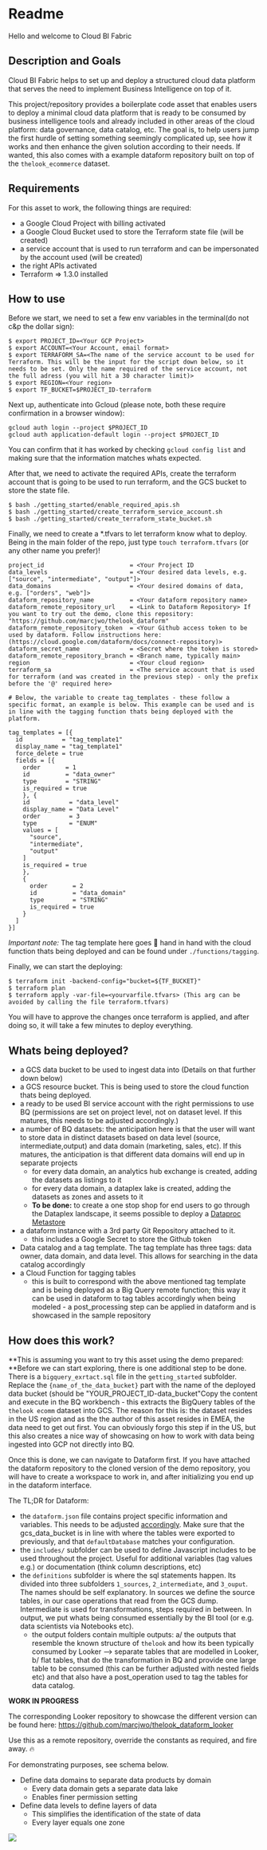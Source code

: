 # Readme

Hello and welcome to Cloud BI Fabric

## Description and Goals

Cloud BI Fabric helps to set up and deploy a structured cloud data platform that serves the need to implement Business Intelligence on top of it.

This project/repository provides a boilerplate code asset that enables users to deploy a minimal cloud data platform that is ready to be consumed by business intelligence tools and already included in other areas of the cloud platform: data governance, data catalog, etc.
The goal is, to help users jump the first hurdle of setting something seemingly complicated up, see how it works and then enhance the given solution according to their needs.
If wanted, this also comes with a example dataform repository built on top of the `thelook_ecommerce` dataset.

## Requirements

For this asset to work, the following things are required:

- a Google Cloud Project with billing activated
- a Google Cloud Bucket used to store the Terraform state file (will be created)
- a service account that is used to run terraform and can be impersonated by the account used (will be created)
- the right APIs activated
- Terraform => 1.3.0 installed

## How to use

Before we start, we need to set a few env variables in the terminal(do not c&p the dollar sign):

```
$ export PROJECT_ID=<Your GCP Project>
$ export ACCOUNT=<Your Account, email format>
$ export TERRAFORM_SA=<The name of the service account to be used for Terraform. This will be the input for the script down below, so it needs to be set. Only the name required of the service account, not the full adress (you will hit a 30 character limit)>
$ export REGION=<Your region>
$ export TF_BUCKET=$PROJECT_ID-terraform
```

Next up, authenticate into Gcloud (please note, both these require confirmation in a browser window):

```
gcloud auth login --project $PROJECT_ID
gcloud auth application-default login --project $PROJECT_ID
```

You can confirm that it has worked by checking `gcloud config list` and making sure that the information matches whats expected.

After that, we need to activate the required APIs, create the terraform account that is going to be used to run terraform, and the GCS bucket to store the state file.

```
$ bash ./getting_started/enable_required_apis.sh
$ bash ./getting_started/create_terraform_service_account.sh
$ bash ./getting_started/create_terraform_state_bucket.sh
```

Finally, we need to create a \*.tfvars to let terraform know what to deploy. Being in the main folder of the repo, just type `touch terraform.tfvars` (or any other name you prefer)!

```
project_id                        = <Your Project ID
data_levels                       = <Your desired data levels, e.g. ["source", "intermediate", "output"]>
data_domains                      = <Your desired domains of data, e.g. ["orders", "web"]>
dataform_repository_name          = <Your dataform repository name>
dataform_remote_repository_url    = <Link to Dataform Repository> If you want to try out the demo, clone this repository: "https://github.com/marcjwo/thelook_dataform"
dataform_remote_repository_token  = <Your Github access token to be used by dataform. Follow instructions here:(https://cloud.google.com/dataform/docs/connect-repository)>
dataform_secret_name              = <Secret where the token is stored>
dataform_remote_repository_branch = <Branch name, typically main>
region                            = <Your cloud region>
terraform_sa                      = <The service account that is used for terraform (and was created in the previous step) - only the prefix before the '@' required here>

# Below, the variable to create tag_templates - these follow a specific format, an example is below. This example can be used and is in line with the tagging function thats being deployed with the platform.

tag_templates = [{
  id           = "tag_template1"
  display_name = "tag_template1"
  force_delete = true
  fields = [{
    order       = 1
    id          = "data_owner"
    type        = "STRING"
    is_required = true
    }, {
    id           = "data_level"
    display_name = "Data Level"
    order        = 3
    type         = "ENUM"
    values = [
      "source",
      "intermediate",
      "output"
    ]
    is_required = true
    },
    {
      order       = 2
      id          = "data_domain"
      type        = "STRING"
      is_required = true
    }
  ]
}]
```

_Important note:_ The tag template here goes 🤝 hand in hand with the cloud function thats being deployed and can be found under `./functions/tagging`.

Finally, we can start the deploying:

```
$ terraform init -backend-config="bucket=${TF_BUCKET}"
$ terraform plan
$ terraform apply -var-file=<yourvarfile.tfvars> (This arg can be avoided by calling the file terraform.tfvars)
```

You will have to approve the changes once terraform is applied, and after doing so, it will take a few minutes to deploy everything.

## Whats being deployed?

- a GCS data bucket to be used to ingest data into (Details on that further down below)
- a GCS resource bucket. This is being used to store the cloud function thats being deployed.
- a ready to be used BI service account with the right permissions to use BQ (permissions are set on project level, not on dataset level. If this matures, this needs to be adjusted accordingly.)
- a number of BQ datasets: the anticipation here is that the user will want to store data in distinct datasets based on data level (source, intermediate,output) and data domain (marketing, sales, etc). If this matures, the anticipation is that different data domains will end up in separate projects
  - for every data domain, an analytics hub exchange is created, adding the datasets as listings to it
  - for every data domain, a dataplex lake is created, adding the datasets as zones and assets to it
  - **To be done:** to create a one stop shop for end users to go through the Dataplex landscape, it seems possible to deploy a [Dataproc Metastore](https://cloud.google.com/dataproc-metastore/)
- a dataform instance with a 3rd party Git Repository attached to it.
  - this includes a Google Secret to store the Github token
- Data catalog and a tag template. The tag template has three tags: data owner, data domain, and data level. This allows for searching in the data catalog accordingly
- a Cloud Function for tagging tables
  - this is built to correspond with the above mentioned tag template and is being deployed as a Big Query remote function; this way it can be used in dataform to tag tables accordingly when being modeled - a post_processing step can be applied in dataform and is showcased in the sample repository

## How does this work?

**This is assuming you want to try this asset using the demo prepared: **Before we can start exploring, there is one additional step to be done. There is a `bigquery_exrtact.sql` file in the `getting_started` subfolder. Replace the `{name_of_the_data_bucket}` part with the name of the deployed data bucket (should be "YOUR_PROJECT_ID-data_bucket"Copy the content and execute in the BQ workbench - this extracts the BigQuery tables of the `thelook ecomm` dataset into GCS. The reason for this is: the dataset resides in the US region and as the the author of this asset resides in EMEA, the data need to get out first. You can obviously forgo this step if in the US, but this also creates a nice way of showcasing on how to work with data being ingested into GCP not directly into BQ.

Once this is done, we can navigate to Dataform first. If you have attached the dataform repository to the cloned version of the demo repository, you will have to create a workspace to work in, and after initializing you end up in the dataform interface.

The TL;DR for Dataform:

- the `dataform.json` file contains project specific information and variables. This needs to be adjusted [accordingly](https://cloud.google.com/dataform/docs/configure-dataform). Make sure that the gcs_data_bucket is in line with where the tables were exported to previously, and that `defaultDatabase` matches your configuration.
- the `includes/` subfolder can be used to define Javascript includes to be used throughout the project. Useful for additional variables (tag values e.g.) or documentation (think column descriptions, etc)
- the `definitions` subfolder is where the sql statements happen. Its divided into three subfolders `1_sources`, `2_intermediate`, and `3_ouput`. The names should be self explanatory. In sources we define the source tables, in our case operations that read from the GCS dump. Intermediate is used for transformations, steps required in between. In output, we put whats being consumed essentially by the BI tool (or e.g. data scientists via Notebooks etc).
  - the output folders contain multiple outputs: a/ the outputs that resemble the known structure of `thelook` and how its been typically consumed by Looker --> separate tables that are modelled in Looker, b/ flat tables, that do the transformation in BQ and provide one large table to be consumed (this can be further adjusted with nested fields etc) and that also have a post_operation used to tag the tables for data catalog.

**WORK IN PROGRESS**

The corresponding Looker repository to showcase the different version can be found here: https://github.com/marcjwo/thelook_dataform_looker

Use this as a remote repository, override the constants as required, and fire away. 🔥

For demonstrating purposes, see schema below.

- Define data domains to separate data products by domain
  - Every data domain gets a separate data lake
  - Enables finer permission setting
- Define data levels to define layers of data
  - This simplifies the identification of the state of data
  - Every layer equals one zone

![](./assets/BIIAB.png)
